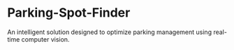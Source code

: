 # Parking-Spot-Finder
An intelligent solution designed to optimize parking management using real-time computer vision.
